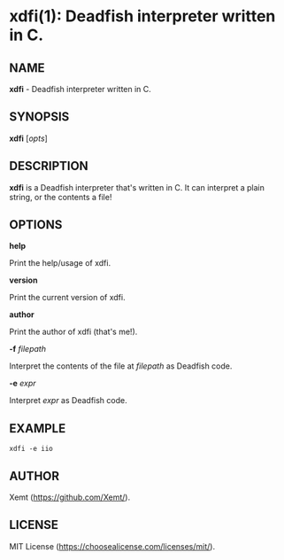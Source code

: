 # xdfi(1): Deadfish interpreter written in C.
## NAME
**xdfi** - Deadfish interpreter written in C.
## SYNOPSIS
**xdfi** [*opts*]
## DESCRIPTION
**xdfi** is a Deadfish interpreter that's written in C. It can interpret a plain string, or the contents a file!
## OPTIONS
**help**

Print the help/usage of xdfi.
  
**version**

Print the current version of xdfi.

**author**

Print the author of xdfi (that's me!).

**-f** *filepath*

Interpret the contents of the file at *filepath* as Deadfish code.

**-e** *expr*

Interpret *expr* as Deadfish code.

## EXAMPLE
`xdfi -e iio`
## AUTHOR
Xemt (https://github.com/Xemt/).
## LICENSE
MIT License (https://choosealicense.com/licenses/mit/).
